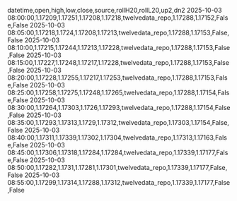 datetime,open,high,low,close,source,rollH20,rollL20,up2,dn2
2025-10-03 08:00:00,1.17209,1.17251,1.17208,1.17218,twelvedata_repo,1.17288,1.17152,False,False
2025-10-03 08:05:00,1.17218,1.1724,1.17208,1.17213,twelvedata_repo,1.17288,1.17153,False,False
2025-10-03 08:10:00,1.17215,1.17244,1.17213,1.17228,twelvedata_repo,1.17288,1.17153,False,False
2025-10-03 08:15:00,1.17227,1.17248,1.17217,1.17228,twelvedata_repo,1.17288,1.17153,False,False
2025-10-03 08:20:00,1.17228,1.17255,1.17217,1.17253,twelvedata_repo,1.17288,1.17153,False,False
2025-10-03 08:25:00,1.17258,1.17275,1.17248,1.17265,twelvedata_repo,1.17288,1.17154,False,False
2025-10-03 08:30:00,1.17264,1.17303,1.1726,1.17293,twelvedata_repo,1.17288,1.17154,False,False
2025-10-03 08:35:00,1.17293,1.17313,1.1729,1.17312,twelvedata_repo,1.17303,1.17154,False,False
2025-10-03 08:40:00,1.17311,1.17339,1.17302,1.17304,twelvedata_repo,1.17313,1.17163,False,False
2025-10-03 08:45:00,1.17306,1.17318,1.17284,1.17284,twelvedata_repo,1.17339,1.17177,False,False
2025-10-03 08:50:00,1.17282,1.1731,1.17281,1.17301,twelvedata_repo,1.17339,1.17177,False,False
2025-10-03 08:55:00,1.17299,1.17314,1.17288,1.17312,twelvedata_repo,1.17339,1.17177,False,False
